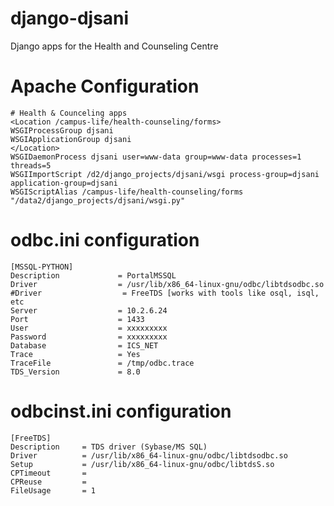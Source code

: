 django-djsani
==============

Django apps for the Health and Counseling Centre

# Apache Configuration

    # Health & Counceling apps
    <Location /campus-life/health-counseling/forms>
    WSGIProcessGroup djsani
    WSGIApplicationGroup djsani
    </Location>
    WSGIDaemonProcess djsani user=www-data group=www-data processes=1 threads=5
    WSGIImportScript /d2/django_projects/djsani/wsgi process-group=djsani application-group=djsani
    WSGIScriptAlias /campus-life/health-counseling/forms "/data2/django_projects/djsani/wsgi.py"

# odbc.ini configuration

    [MSSQL-PYTHON]
    Description             = PortalMSSQL
    Driver                  = /usr/lib/x86_64-linux-gnu/odbc/libtdsodbc.so
    #Driver                  = FreeTDS [works with tools like osql, isql, etc
    Server                  = 10.2.6.24
    Port                    = 1433
    User                    = xxxxxxxxx
    Password                = xxxxxxxxx
    Database                = ICS_NET
    Trace                   = Yes
    TraceFile               = /tmp/odbc.trace
    TDS_Version             = 8.0

# odbcinst.ini configuration

    [FreeTDS]
    Description     = TDS driver (Sybase/MS SQL)
    Driver          = /usr/lib/x86_64-linux-gnu/odbc/libtdsodbc.so
    Setup           = /usr/lib/x86_64-linux-gnu/odbc/libtdsS.so
    CPTimeout       =
    CPReuse         =
    FileUsage       = 1
